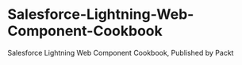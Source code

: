 # Salesforce-Lightning-Web-Component-Cookbook
Salesforce Lightning Web Component Cookbook, Published by Packt
